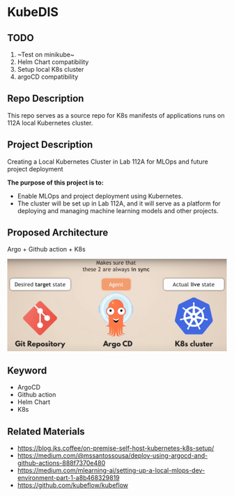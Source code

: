 # KubeDIS

## TODO
1. ~Test on minikube~
2. Helm Chart compatibility
3. Setup local K8s cluster
4. argoCD compatibility

## Repo Description
This repo serves as a source repo for K8s manifests of applications runs on 112A local Kubernetes cluster.

 ## Project Description 
 Creating a Local Kubernetes Cluster in Lab 112A for MLOps and future project deployment
 
**The purpose of this project is to:**
 - Enable MLOps and project deployment using Kubernetes. 
 - The cluster will be set up in Lab 112A, and it will serve as a platform for deploying and managing machine learning models and other projects.

 ## Proposed Architecture

 Argo + Github action + K8s

 ![Alt text](<Desired target state.png>)


 ## Keyword
 
 - ArgoCD
 - Github action
 - Helm Chart
 - K8s 

 ## Related Materials

- https://blog.jks.coffee/on-premise-self-host-kubernetes-k8s-setup/
- https://medium.com/@mssantossousa/deploy-using-argocd-and-github-actions-888f7370e480
- https://medium.com/mlearning-ai/setting-up-a-local-mlops-dev-environment-part-1-a8b468329819
- https://github.com/kubeflow/kubeflow


